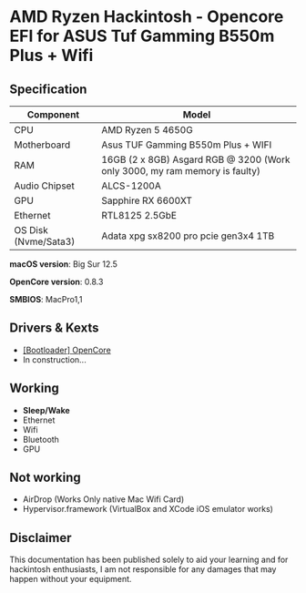 # AMD Ryzen Hackintosh - Opencore EFI for ASUS Tuf Gamming B550m Plus + Wifi


## Specification
| **Component** | **Model** |
| ------------- | --------- |
| CPU | AMD Ryzen 5 4650G|
| Motherboard | Asus TUF Gamming B550m Plus + WIFI |
| RAM | 16GB (2 x 8GB) Asgard RGB @ 3200 (Work only 3000, my ram memory is faulty)| 
| Audio Chipset | ALCS-1200A |
| GPU | Sapphire RX 6600XT  |
| Ethernet | RTL8125 2.5GbE |
| OS Disk (Nvme/Sata3) | Adata xpg sx8200 pro pcie gen3x4 1TB | SSD KingSpec 1TB|

**macOS version**: Big Sur 12.5   

**OpenCore version**: 0.8.3  

**SMBIOS**:  MacPro1,1

## Drivers & Kexts
 - [[Bootloader] OpenCore](https://github.com/acidanthera/OpenCorePkg)
 - In construction...

## Working
- **Sleep/Wake**
- Ethernet 
- Wifi
- Bluetooth
- GPU


## Not working
 - AirDrop (Works Only native Mac Wifi Card)
 - Hypervisor.framework (VirtualBox and XCode iOS emulator works)


## Disclaimer
This documentation has been published solely to aid your learning and for hackintosh enthusiasts, I am not responsible for any damages that may happen without your equipment.
